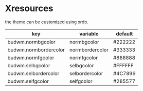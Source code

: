 # Xresources

the theme can be customized using xrdb.

|key|variable|default|
|---|---|---|
|budwm.normbgcolor|normbgcolor|#222222|
|budwm.normbordercolor|normbordercolor|#333333|
|budwm.normfgcolor|normfgcolor|#888888|
|budwm.selbgcolor|selbgcolor|#FFFFFF|
|budwm.selbordercolor|selbordercolor|#4C7899|
|budwm.selfgcolor|selfgcolor|#285577|

